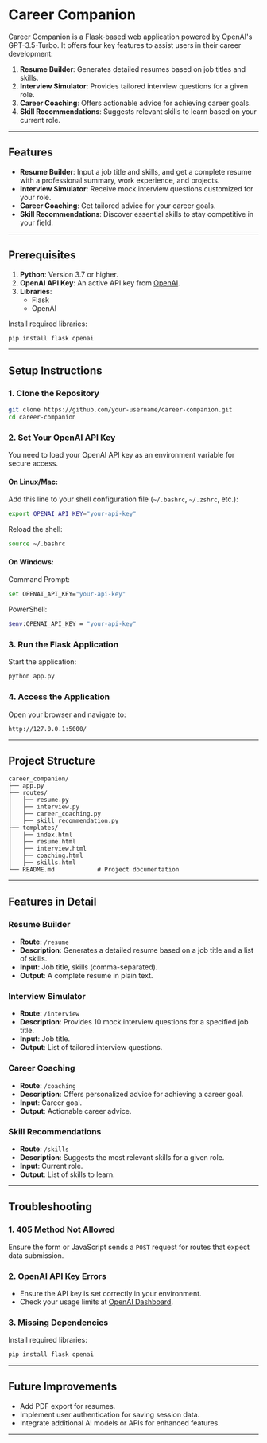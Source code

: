 
# **Career Companion**

Career Companion is a Flask-based web application powered by OpenAI's GPT-3.5-Turbo. It offers four key features to assist users in their career development:

1. **Resume Builder**: Generates detailed resumes based on job titles and skills.
2. **Interview Simulator**: Provides tailored interview questions for a given role.
3. **Career Coaching**: Offers actionable advice for achieving career goals.
4. **Skill Recommendations**: Suggests relevant skills to learn based on your current role.

---

## **Features**
- **Resume Builder**: Input a job title and skills, and get a complete resume with a professional summary, work experience, and projects.
- **Interview Simulator**: Receive mock interview questions customized for your role.
- **Career Coaching**: Get tailored advice for your career goals.
- **Skill Recommendations**: Discover essential skills to stay competitive in your field.

---

## **Prerequisites**
1. **Python**: Version 3.7 or higher.
2. **OpenAI API Key**: An active API key from [OpenAI](https://platform.openai.com/).
3. **Libraries**:
   - Flask
   - OpenAI

Install required libraries:
```bash
pip install flask openai
```

---

## **Setup Instructions**

### **1. Clone the Repository**
```bash
git clone https://github.com/your-username/career-companion.git
cd career-companion
```

### **2. Set Your OpenAI API Key**
You need to load your OpenAI API key as an environment variable for secure access.

#### On Linux/Mac:
Add this line to your shell configuration file (`~/.bashrc`, `~/.zshrc`, etc.):
```bash
export OPENAI_API_KEY="your-api-key"
```
Reload the shell:
```bash
source ~/.bashrc
```

#### On Windows:
Command Prompt:
```bash
set OPENAI_API_KEY="your-api-key"
```

PowerShell:
```bash
$env:OPENAI_API_KEY = "your-api-key"
```

### **3. Run the Flask Application**
Start the application:
```bash
python app.py
```

### **4. Access the Application**
Open your browser and navigate to:
```
http://127.0.0.1:5000/
```

---

## **Project Structure**
```
career_companion/
├── app.py
├── routes/
│   ├── resume.py
│   ├── interview.py
│   ├── career_coaching.py
│   ├── skill_recommendation.py
├── templates/
│   ├── index.html
│   ├── resume.html
│   ├── interview.html
│   ├── coaching.html
│   ├── skills.html
└── README.md            # Project documentation
```

---

## **Features in Detail**

### **Resume Builder**
- **Route**: `/resume`
- **Description**: Generates a detailed resume based on a job title and a list of skills.
- **Input**: Job title, skills (comma-separated).
- **Output**: A complete resume in plain text.

### **Interview Simulator**
- **Route**: `/interview`
- **Description**: Provides 10 mock interview questions for a specified job title.
- **Input**: Job title.
- **Output**: List of tailored interview questions.

### **Career Coaching**
- **Route**: `/coaching`
- **Description**: Offers personalized advice for achieving a career goal.
- **Input**: Career goal.
- **Output**: Actionable career advice.

### **Skill Recommendations**
- **Route**: `/skills`
- **Description**: Suggests the most relevant skills for a given role.
- **Input**: Current role.
- **Output**: List of skills to learn.

---

## **Troubleshooting**

### **1. 405 Method Not Allowed**
Ensure the form or JavaScript sends a `POST` request for routes that expect data submission.

### **2. OpenAI API Key Errors**
- Ensure the API key is set correctly in your environment.
- Check your usage limits at [OpenAI Dashboard](https://platform.openai.com/account/usage).

### **3. Missing Dependencies**
Install required libraries:
```bash
pip install flask openai
```

---

## **Future Improvements**
- Add PDF export for resumes.
- Implement user authentication for saving session data.
- Integrate additional AI models or APIs for enhanced features.

---

